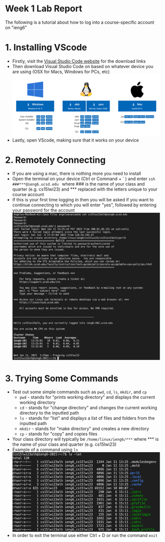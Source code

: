 # Week 1 Lab Report

The following is a tutorial about how to log into a course-specific account on "ieng6"

# 1. Installing VScode
* Firstly, visit the [Visual Studio Code website](https://code.visualstudio.com/download) for the download links
* Then download Visual Studio Code on based on whatever device you are using (OSX for Macs, Windows for PCs, etc)
![Image](vscDownloadScreen.PNG)
* Lastly, open VScode, making sure that it works on your device

# 2. Remotely Connecting
* If you are using a mac, there is nothing more you need to install
* Open the terminal on your device (Ctrl or Command + \` ) and enter `ssh ###***@ieng6.ucsd.edu `
  where ### is the name of your class and quarter (e.g. cs15lwi23) and *** replaced with the letters unique to your course account
* If this is your first time logging in then you will be asked if you want to continue connecting to which you will enter "yes", followed by entering your password for the account
![Image](sshExample.PNG)

# 3. Trying Some Commands
* Test out some simple commands such as `pwd`, `cd`, `ls`, `mkdir`, and `cp`
  * `pwd` - stands for "prints working directory" and displays the current working directory
  * `cd` - stands for "change directory" and changes the current working directory to the inputted path
  * `ls` - stands for "list" and displays a list of files and folders from the inputted path
  * `mkdir` - stands for "make directory" and creates a new directory
  * `cp` - stands for "copy" and copies files
* Your class directory will typically be `/home/linux/ieng6/***` where *** is the name of your class and quarter (e.g. cs15lwi23)
* Example of a command using `ls`
![Image](commandExample.PNG)
* In order to exit the terminal use either Ctrl + D or run the command `exit` 
